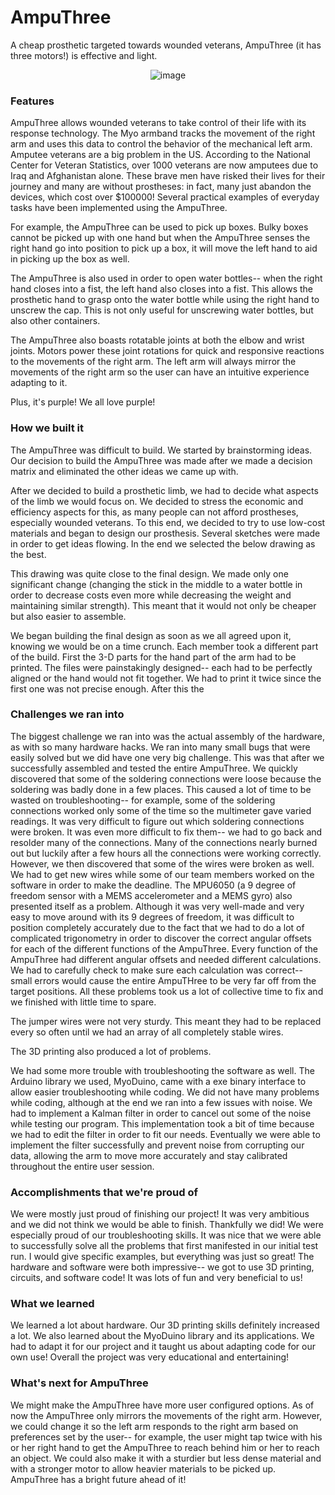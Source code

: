 # AmpuThree

<p>A cheap prosthetic targeted towards wounded veterans, AmpuThree (it has three motors!) is effective and light. </p>
<div style="text-align: center;"><IMG SRC="https://challengepost-s3-challengepost.netdna-ssl.com/photos/production/software_photos/000/563/055/datas/gallery.jpg" ALT="image"></div>
<h3>Features</h3>

<p>AmpuThree allows wounded veterans to take control of their life with its response technology. The Myo armband tracks the movement of the right arm and uses this data to control the behavior of the mechanical left arm. Amputee veterans are a big problem in the US. According to the National Center for Veteran Statistics, over 1000 veterans are now amputees due to Iraq and Afghanistan alone. These brave men have risked their lives for their journey and many are without prostheses: in fact, many just abandon the devices, which cost over $100000! Several practical examples of everyday tasks have been implemented using the AmpuThree. </p>

<p>For example, the AmpuThree can be used to pick up boxes. Bulky boxes cannot be picked up with one hand but when the AmpuThree senses the right hand go into position to pick up a box, it will move the left hand to aid in picking up the box as well. </p>

<p>The AmpuThree is also used in order to open water bottles-- when the right hand closes into a fist, the left hand also closes into a fist. This allows the prosthetic hand to grasp onto the water bottle while using the right hand to unscrew the cap. This is not only useful for unscrewing water bottles, but also other containers.</p>

<p>The AmpuThree also boasts rotatable joints at both the elbow and wrist joints. Motors power these joint rotations for quick and responsive reactions to the movements of the right arm. The left arm will always mirror the movements of the right arm so the user can have an intuitive experience adapting to it. </p>

<p>Plus, it's purple! We all love purple!</p>

<h3>How we built it</h3>

<p>The AmpuThree was difficult to build. We started by brainstorming ideas. Our decision to build the AmpuThree was made after we made a decision matrix and eliminated the other ideas we came up with. </p>

<p>After we decided to build a prosthetic limb, we had to decide what aspects of the limb we would focus on. We decided to stress the economic and efficiency aspects for this, as many people can not afford prostheses, especially wounded veterans. To this end, we decided to try to use low-cost materials and began to design our prosthesis. Several sketches were made in order to get ideas flowing. In the end we selected the below drawing as the best.</p>

<p>This drawing was quite close to the final design. We made only one significant change (changing the stick in the middle to a water bottle in order to decrease costs even more while decreasing the weight and maintaining similar strength). This meant that it would not only be cheaper but also easier to assemble. </p>

<p>We began building the final design as soon as we all agreed upon it, knowing we would be on a time crunch. Each member took a different part of the build. First the 3-D parts for the hand part of the arm had to be printed. The files were painstakingly designed-- each had to be perfectly aligned or the hand would not fit together. We had to print it twice since the first one was not precise enough. After this the </p>

<h3>Challenges we ran into</h3>

<p>The biggest challenge we ran into was the actual assembly of the hardware, as with so many hardware hacks. We ran into many small bugs that were easily solved but we did have one very big challenge. This was that after we successfully assembled and tested the entire AmpuThree. We quickly discovered that some of the soldering connections were loose because the soldering was badly done in a few places. This caused a lot of time to be wasted on troubleshooting-- for example, some of the soldering connections worked only some of the time so the multimeter gave varied readings. It was very difficult to figure out which soldering connections were broken. It was even more difficult to fix them-- we had to go back and resolder many of the connections. Many of the connections nearly burned out but luckily after a few hours all the connections were working correctly. However, we then discovered that some of the wires were broken as well. We had to get new wires while some of our team members worked on the software in order to make the deadline. The MPU6050 (a 9 degree of freedom sensor with a MEMS accelerometer and a MEMS gyro) also presented itself as a problem. Although it was very well-made and very easy to move around with its 9 degrees of freedom, it was difficult to position completely accurately due to the fact that we had to do a lot of complicated trigonometry in order to discover the correct angular offsets for each of the different functions of the AmpuThree. Every function of the AmpuThree had different angular offsets and needed different calculations. We had to carefully check to make sure each calculation was correct-- small errors would cause the entire AmpuTHree to be very far off from the target positions. All these problems took us a lot of collective time to fix and we finished with little time to spare. </p>

<p>The jumper wires were not very sturdy. This meant they had to be replaced every so often until we had an array of all completely stable wires. </p>

<p>The 3D printing also produced a lot of problems. </p>

<p>We had some more trouble with troubleshooting the software as well. The Arduino library we used, MyoDuino, came with a exe binary interface to allow easier troubleshooting while coding. We did not have many problems while coding, although at the end we ran into a few issues with noise. We had to implement a Kalman filter in order to cancel out some of the noise while testing our program. This implementation took a bit of time because we had to edit the filter in order to fit our needs. Eventually we were able to implement the filter successfully and prevent noise from corrupting our data, allowing the arm to move more accurately and stay calibrated throughout the entire user session.</p>

<h3>Accomplishments that we're proud of</h3>

<p>We were mostly just proud of finishing our project! It was very ambitious and we did not think we would be able to finish. Thankfully we did! We were especially proud of our troubleshooting skills. It was nice that we were able to successfully solve all the problems that first manifested in our initial test run. I would give specific examples, but everything was just so great! The hardware and software were both impressive-- we got to use 3D printing, circuits, and software code! It was lots of fun and very beneficial to us!</p>

<h3>What we learned</h3>

<p>We learned a lot about hardware. Our 3D printing skills definitely increased a lot. We also learned about the MyoDuino library and its applications. We had to adapt it for our project and it taught us about adapting code for our own use! Overall the project was very educational and entertaining!</p>

<h3>What's next for AmpuThree</h3>

<p>We might make the AmpuThree have more user configured options. As of now the AmpuThree only mirrors the movements of the right arm. However, we could change it so the left arm responds to the right arm based on preferences set by the user-- for example, the user might tap twice with his or her right hand to get the AmpuThree to reach behind him or her to reach an object. We could also make it with a sturdier but less dense material and with a stronger motor to allow heavier materials to be picked up. AmpuThree has a bright future ahead of it!</p>

</div>
